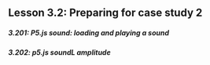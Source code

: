 ## Lesson 3.2: Preparing for case study 2

<h5>3.201: P5.js sound: loading and playing a sound</h5>

<h5>3.202: p5.js soundL amplitude</h5>
